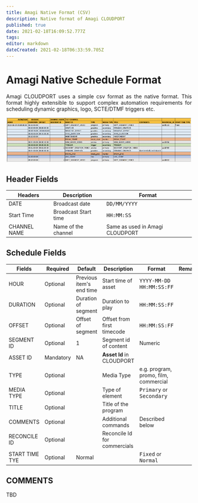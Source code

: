 ```yaml
---
title: Amagi Native Format (CSV)
description: Native format of Amagi CLOUDPORT
published: true
date: 2021-02-18T16:09:52.777Z
tags: 
editor: markdown
dateCreated: 2021-02-18T06:33:59.705Z
---
```


# Amagi Native Schedule Format

<p align='justify'>
  Amagi CLOUDPORT uses a simple csv format as the native format. This format highly extensible to support complex automation requirements  for scheduling dynamic graphics, logo, SCTE/DTMF triggers etc.

  ![amagi-csv-format.png](/amagi-csv-format.png)

## Header Fields
  
| Headers| Description| Format|
|----|----|----|
| DATE| Broadcast date| <kbd>DD/MM/YYYY</kbd> |
| Start Time| Broadcast Start time| <kbd>HH:MM:SS</kbd>|
| CHANNEL NAME| Name of the channel|Same as used in Amagi CLOUDPORT |

## Schedule Fields
  
|Fields| Required|Default|Description|Format|Remarks|
|---|---|---|---|---|---|
|HOUR|Optional|Previous item's end time|Start time of asset| <kbd>YYYY-MM-DD HH:MM:SS:FF</kbd>|
|DURATION|Optional|Duration of segment|Duration to play|<kbd>HH:MM:SS:FF</kbd>|
|OFFSET|Optional|Offset of segment|Offset from first timecode|<kbd>HH:MM:SS:FF</kbd>|
|SEGMENT ID|Optional|1|Segment id of content|Numeric|
|ASSET ID|Mandatory|NA|**Asset Id** in CLOUDPORT| |
|TYPE|Optional||Media Type|e.g. program, promo, film, commercial|
|MEDIA TYPE|Optional||Type of element|<kbd>Primary</kbd> or <kbd>Secondary</kbd>|
|TITLE|Optional||Title of the program| |
|COMMENTS|Optional||Additional commands|Described below|
|RECONCILE ID|Optional||Reconcile Id for commercials| |
|START TIME TYE|Optional|Normal| |<kbd>Fixed</kbd> or <kbd>Normal</kbd>||
  
 ## COMMENTS
  
  TBD
 
